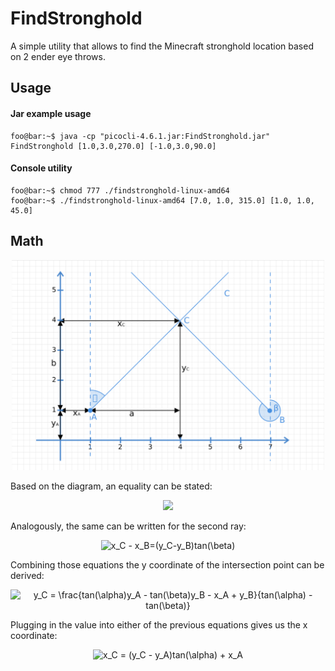 # FindStronghold

A simple utility that allows to find the Minecraft stronghold location based on 2 ender eye throws.
## Usage
#### Jar example usage
```console 
foo@bar:~$ java -cp "picocli-4.6.1.jar:FindStronghold.jar" FindStronghold [1.0,3.0,270.0] [-1.0,3.0,90.0]
```
#### Console utility 
```shell
foo@bar:~$ chmod 777 ./findstronghold-linux-amd64
foo@bar:~$ ./findstronghold-linux-amd64 [7.0, 1.0, 315.0] [1.0, 1.0, 45.0]
```
## Math
<p align="center">
<img src="ReadmeResource/diagram.png" width="500"></br>
</p>
Based on the diagram, an equality can be stated:</br>
<p align="center">
<img src="https://latex.codecogs.com/svg.image?x_C&space;-&space;x_A=(y_C-y_A)tan(\alpha)"></br>
</p>
Analogously, the same can be written for the second ray:</br>
<p align="center">
<img src="https://latex.codecogs.com/svg.image?x_C&space;-&space;x_B=(y_C-y_B)tan(\beta)" title="x_C - x_B=(y_C-y_B)tan(\beta)" /></br>
</p>
Combining those equations the y coordinate of the intersection point can be derived:</br>
<p align="center">
<img src="https://latex.codecogs.com/svg.image?y_C&space;=&space;\frac{tan(\alpha)y_A&space;-&space;tan(\beta)y_B&space;-&space;x_A&space;&plus;&space;y_B}{tan(\alpha)&space;-&space;tan(\beta)}" title="y_C = \frac{tan(\alpha)y_A - tan(\beta)y_B - x_A + y_B}{tan(\alpha) - tan(\beta)}" /></br>
</p>
Plugging in the value into either of the previous equations gives us the x coordinate:</br>
<p align="center">
<img src="https://latex.codecogs.com/svg.image?x_C&space;=&space;(y_C&space;-&space;y_A)tan(\alpha)&space;&plus;&space;x_A" title="x_C = (y_C - y_A)tan(\alpha) + x_A"/>
</p>



